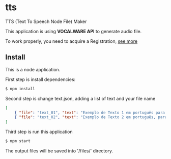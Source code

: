 # tts
TTS (Text To Speech Node File) Maker

This application is using **VOCALWARE API** to generate audio file.

To work properly, you need to acquire a Registration, [see more][vocalweb_url]

## Install
This is a node application.

First step is install dependencies:
```sh
$ npm install
```

Second step is change text.json, adding a list of text and your file name
```json
[
    { "file": "text_01", "text": "Exemplo de Texto 1 em português para geração do Áudio" },
    { "file": "text_02", "text": "Exemplo de Texto 2 em português, para geração do Áudio" }
]
```

Third step is run this application
```sh
$ npm start
```

The output files will be saved into '/files/' directory.

[vocalweb_url]: <https://www.vocalware.com/>